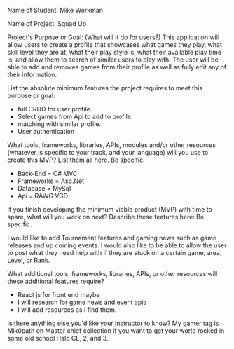 Name of Student: Mike Workman

Name of Project: Squad Up

Project's Purpose or Goal: (What will it do for users?)
This application will allow users to create a profile that showcases what games they play, what skill level they are at, what their play style is, what their available play time is, and allow them to search of similar users to play with. The user will be able to add and removes games from their profile as well as fully edit any of their information. 

List the absolute minimum features the project requires to meet this purpose or goal:
- full CRUD for user profile.
- Select games from Api to add to profile.
- matching with similar profile. 
- User authentication

What tools, frameworks, libraries, APIs, modules and/or other resources (whatever is specific to your track, and your language) will you use to create this MVP? List them all here. Be specific.
- Back-End = C#  MVC
- Frameworks = Asp.Net
- Database = MySql 
- Api = RAWG VGD 



If you finish developing the minimum viable product (MVP) with time to spare, what will you work on next? Describe these features here: Be specific.

I would like to add Tournament features and gaming news such as game releases and up coming events. 
I would also like to be able to allow the user to post what they need help with if they are stuck on a certain game, area, Level, or Rank. 

What additional tools, frameworks, libraries, APIs, or other resources will these additional features require?
- React js for front end maybe 
- I will research for game news and event apis 
- I will add resources as I find them.

Is there anything else you'd like your instructor to know?
My gamer tag is Mik0path on Master chief collection if you want to get your world rocked in some old school Halo CE, 2, and 3.